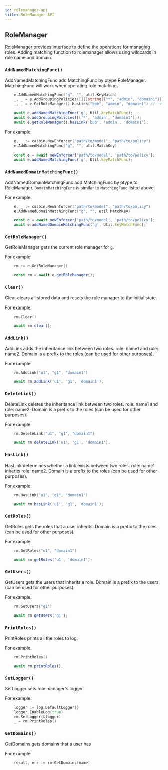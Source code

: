 ```yaml
---
id: rolemanager-api
title: RoleManager API
---
```


## RoleManager

RoleManager provides interface to define the operations for managing roles.
Adding matching function to rolemanager allows using wildcards in role name and domain.

### `AddNamedMatchingFunc()`

AddNamedMatchingFunc add MatchingFunc by ptype RoleManager.
MatchingFunc will work when operating role matching.

<!--DOCUSAURUS_CODE_TABS-->

<!--Go-->
```go
    e.AddNamedMatchingFunc("g", "", util.KeyMatch)
	_, _ = e.AddGroupingPolicies([][]string{{"*", "admin", "domain1"}})
	_, _ = e.GetRoleManager().HasLink("bob", "admin", "domain1") // -> true, nil
```

<!--Node.js-->
```typescript
    await e.addNamedMatchingFunc('g', Util.keyMatchFunc);
    await e.addGroupingPolicies([['*', 'admin', 'domain1']]);
    await e.getRoleManager().hasLink('bob', 'admin', 'domain1');
```

<!--END_DOCUSAURUS_CODE_TABS-->

For example:

<!--DOCUSAURUS_CODE_TABS-->

<!--Go-->
```go
    e, _ := casbin.NewEnforcer("path/to/model", "path/to/policy")
    e.AddNamedMatchingFunc("g", "", util.MatchKey)
```

<!--Node.js-->
```typescript
    const e = await newEnforcer('path/to/model', 'path/to/policy');
    await e.addNamedMatchingFunc('g', Util.keyMatchFunc);
```

<!--END_DOCUSAURUS_CODE_TABS-->

### `AddNamedDomainMatchingFunc()`

AddNamedDomainMatchingFunc add MatchingFunc by ptype to RoleManager.
`DomainMatchingFunc` is similar to `MatchingFunc` listed above.

For example:

<!--DOCUSAURUS_CODE_TABS-->

<!--Go-->
```go
    e, _ := casbin.NewEnforcer("path/to/model", "path/to/policy")
    e.AddNamedDomainMatchingFunc("g", "", util.MatchKey)
```

<!--Node.js-->
```typescript
    const e = await newEnforcer('path/to/model', 'path/to/policy');
    await e.addNamedDomainMatchingFunc('g', Util.keyMatchFunc);
```

<!--END_DOCUSAURUS_CODE_TABS-->

### `GetRoleManager()`

GetRoleManager gets the current role manager for `g`.

For example:

<!--DOCUSAURUS_CODE_TABS-->

<!--Go-->
```go
    rm := e.GetRoleManager()
```

<!--Node.js-->
```typescript
    const rm = await e.getRoleManager();
```

<!--END_DOCUSAURUS_CODE_TABS-->

### `Clear()`

Clear clears all stored data and resets the role manager to the initial state.


For example:

<!--DOCUSAURUS_CODE_TABS-->

<!--Go-->
```go
    rm.Clear()
```

<!--Node.js-->
```typescript
    await rm.clear();
```

<!--END_DOCUSAURUS_CODE_TABS-->

### `AddLink()`

AddLink adds the inheritance link between two roles. role: name1 and role: name2.
Domain is a prefix to the roles (can be used for other purposes).

For example:

<!--DOCUSAURUS_CODE_TABS-->

<!--Go-->
```go
    rm.AddLink("u1", "g1", "domain1")
```

<!--Node.js-->
```typescript
    await rm.addLink('u1', 'g1', 'domain1');
```

<!--END_DOCUSAURUS_CODE_TABS-->

### `DeleteLink()`

DeleteLink deletes the inheritance link between two roles. role: name1 and role: name2.
Domain is a prefix to the roles (can be used for other purposes).

For example:

<!--DOCUSAURUS_CODE_TABS-->

<!--Go-->
```go
    rm.DeleteLink("u1", "g1", "domain1")
```

<!--Node.js-->
```typescript
    await rm.deleteLink('u1', 'g1', 'domain1');
```

<!--END_DOCUSAURUS_CODE_TABS-->

###	`HasLink()`

HasLink determines whether a link exists between two roles. role: name1 inherits role: name2.
Domain is a prefix to the roles (can be used for other purposes).

For example:

<!--DOCUSAURUS_CODE_TABS-->

<!--Go-->
```go
    rm.HasLink("u1", "g1", "domain1")
```

<!--Node.js-->
```typescript
    await rm.hasLink('u1', 'g1', 'domain1');
```

<!--END_DOCUSAURUS_CODE_TABS-->

### `GetRoles()`

GetRoles gets the roles that a user inherits.
Domain is a prefix to the roles (can be used for other purposes).

For example:

<!--DOCUSAURUS_CODE_TABS-->

<!--Go-->
```go
    rm.GetRoles("u1", "domain1")
```

<!--Node.js-->
```typescript
    await rm.getRoles('u1', 'domain1');
```

<!--END_DOCUSAURUS_CODE_TABS-->

### `GetUsers()`

GetUsers gets the users that inherits a role.
Domain is a prefix to the users (can be used for other purposes).

For example:

<!--DOCUSAURUS_CODE_TABS-->

<!--Go-->
```go
    rm.GetUsers("g1")
```

<!--Node.js-->
```typescript
    await rm.getUsers('g1');
```

<!--END_DOCUSAURUS_CODE_TABS-->

### `PrintRoles()`

PrintRoles prints all the roles to log.

For example:

<!--DOCUSAURUS_CODE_TABS-->

<!--Go-->
```go
    rm.PrintRoles()
```

<!--Node.js-->
```typescript
    await rm.printRoles();
```

<!--END_DOCUSAURUS_CODE_TABS-->

### `SetLogger()`

SetLogger sets role manager's logger.

For example:

<!--DOCUSAURUS_CODE_TABS-->

<!--Go-->
```go
	logger := log.DefaultLogger{}
	logger.EnableLog(true)
	rm.SetLogger(&logger)
	_ = rm.PrintRoles()
```

<!--END_DOCUSAURUS_CODE_TABS-->

### `GetDomains()`
GetDomains gets domains that a user has

For example:

<!--DOCUSAURUS_CODE_TABS-->

<!--Go-->
```go
    result, err := rm.GetDomains(name)
```

<!--END_DOCUSAURUS_CODE_TABS-->
